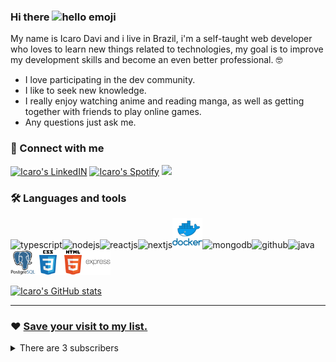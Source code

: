 
### Hi there <img src="https://camo.githubusercontent.com/e8e7b06ecf583bc040eb60e44eb5b8e0ecc5421320a92929ce21522dbc34c891/68747470733a2f2f6d656469612e67697068792e636f6d2f6d656469612f6876524a434c467a6361737252346961377a2f67697068792e676966" width="48px" height="48px" alt="hello emoji" />

My name is Icaro Davi and i live in Brazil, i'm a self-taught web developer who loves to learn new things related to technologies, my goal is to improve my development skills and become an even better professional. 🤓

* I love participating in the dev community.
* I like to seek new knowledge.
* I really enjoy watching anime and reading manga, as well as getting together with friends to play online games.
* Any questions just ask me.

### 🔗 Connect with me

<a href="https://www.linkedin.com/in/icaro-davi/"><img alt="Icaro's LinkedIN" width="40px" src="https://raw.githubusercontent.com/peterthehan/peterthehan/master/assets/linkedin.svg" /></a> <a href="https://open.spotify.com/user/sw9pqgjuyza6g8r7oi2mqp9e5"><img alt="Icaro's Spotify" width="40px" src="https://raw.githubusercontent.com/peterthehan/peterthehan/master/assets/spotify.svg" /></a> <a href="https://www.instagram.com/icaro_davi_/"><img src="https://img.icons8.com/external-tal-revivo-color-tal-revivo/40/000000/external-instagram-a-popular-social-networking-service-with-magic-filters-logo-color-tal-revivo.png"/></a>

### 🛠️ Languages and tools 

<img src="https://img.icons8.com/color/48/000000/typescript.png" alt="typescript"/><img src="https://img.icons8.com/color/48/000000/nodejs.png" alt="nodejs"/><img src="https://img.icons8.com/office/48/000000/react.png" alt="reactjs"/><img src="https://assets.vercel.com/image/upload/v1607554385/repositories/next-js/next-logo.png" height="48px" alt="nextjs" /><img src="https://raw.githubusercontent.com/github/explore/80688e429a7d4ef2fca1e82350fe8e3517d3494d/topics/docker/docker.png" width="48px" height="48px" alt="docker"/><img src="https://img.icons8.com/external-tal-revivo-shadow-tal-revivo/48/000000/external-mongodb-a-cross-platform-document-oriented-database-program-logo-shadow-tal-revivo.png" alt="mongodb"/><img src="https://img.icons8.com/material-outlined/48/000000/github.png" alt="github"/><img src="https://img.icons8.com/color/48/000000/java-coffee-cup-logo--v1.png" alt="java"/><img src="https://raw.githubusercontent.com/devicons/devicon/master/icons/postgresql/postgresql-original-wordmark.svg" alt="postgresql" width="40px" height="40px"/><img src="https://raw.githubusercontent.com/devicons/devicon/master/icons/css3/css3-original-wordmark.svg" alt="css3" width="40px" height="40px"/><img src="https://raw.githubusercontent.com/devicons/devicon/master/icons/html5/html5-original-wordmark.svg" alt="html5" width="40px" height="40px"/><img src="https://raw.githubusercontent.com/devicons/devicon/master/icons/express/express-original-wordmark.svg" alt="express" width="40px" height="40px"/>

[![Icaro's GitHub stats](https://github-readme-stats.vercel.app/api?username=icaro-davi&count_private=true)](https://github.com/anuraghazra/github-readme-stats)

---

### ❤️ [Save your visit to my list.](https://github.com/icaro-davi/github-profile/issues/new?title=Subscribe%20to%20my%20github%20%E2%9D%A4%EF%B8%8F&body=You%20don%27t%20need%20do%20anything%20just%20click%20in%20button%20%22Submit%20new%20issue%22)

<details>
	<summary>There are 3 subscribers</summary>

[@kyotodevIndie](https://github.com/kyotodevIndie) [@MaxHariel](https://github.com/MaxHariel) [@Icaro-Davi](https://github.com/Icaro-Davi) 
</details>